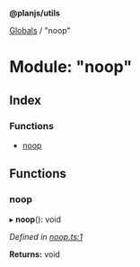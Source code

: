 **@planjs/utils**

[Globals](../README.md) / "noop"

# Module: "noop"

## Index

### Functions

* [noop](_noop_.md#noop)

## Functions

### noop

▸ **noop**(): void

*Defined in [noop.ts:1](https://github.com/planjs/utils/blob/73a4845/src/noop.ts#L1)*

**Returns:** void
